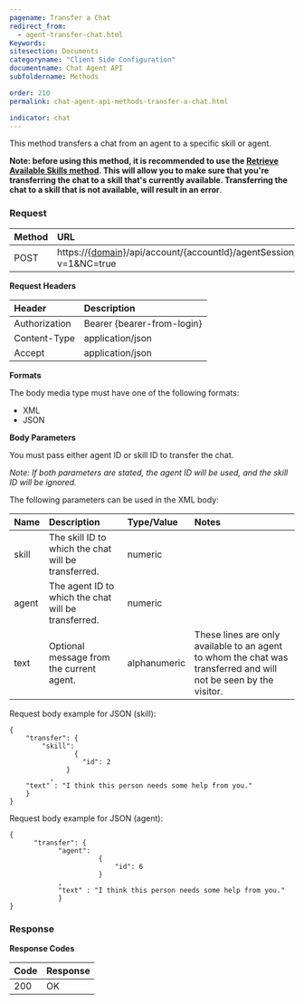 ```yaml
---
pagename: Transfer a Chat
redirect_from:
  - agent-transfer-chat.html
Keywords:
sitesection: Documents
categoryname: "Client Side Configuration"
documentname: Chat Agent API
subfoldername: Methods

order: 210
permalink: chat-agent-api-methods-transfer-a-chat.html

indicator: chat
---
```


This method transfers a chat from an agent to a specific skill or agent.

**Note: before using this method, it is recommended to use the [Retrieve Available Skills method](agent-chat-agent-retrieve-skills.html). This will allow you to make sure that you're transferring the chat to a skill that's currently available. Transferring the chat to a skill that is not available, will result in an error**.

### Request

| Method | URL |
| :--- | :--- |
| POST | https://[{domain}](/agent-domain-domain-api.html)/api/account/{accountId}/agentSession/{agentSessionId}/chat/{chatId}/transfer?v=1&NC=true  |

**Request Headers**

| Header | Description |
| :--- | :--- |
| Authorization| Bearer {bearer-from-login} |
| Content-Type | application/json |
| Accept | application/json |

**Formats**

The body media type must have one of the following formats:

- XML
- JSON

**Body Parameters**

You must pass either agent ID or skill ID to transfer the chat.

*Note: If both parameters are stated, the agent ID will be used, and the skill ID will be ignored.*

The following parameters can be used in the XML body:

| Name | Description | Type/Value | Notes |
| :--- | :--- | :--- | :--- |
| skill | The skill ID to which the chat will be transferred. | numeric | |
| agent | The agent ID to which the chat will be transferred. | numeric | |
| text | Optional message from the current agent. | alphanumeric | These lines are only available to an agent to whom the chat was transferred and will not be seen by the visitor. |

Request body example for JSON (skill):

    {
        "transfer": {
            "skill":
                    {
                      "id": 2
                  }
              ,
        "text" : "I think this person needs some help from you."
        }
    }

Request body example for JSON (agent):

    {
          "transfer": {
                "agent":
                          {
                              "id": 6
                          }
                ,
                "text" : "I think this person needs some help from you."
                }
    }

### Response

**Response Codes**

| Code | Response |
| :--- | :--- |
| 200 | OK |
